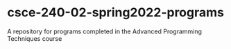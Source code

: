 # csce-240-02-spring2022-programs
A repository for programs completed in the Advanced Programming Techniques course
